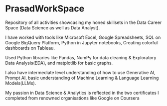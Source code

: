 # PrasadWorkSpace
Repository of all activities showcasing my honed skillsets in the Data Career Space (Data Science as well as Data Analyst).

I have worked with tools like Microsoft Excel, Google Spreadsheets, SQL on Google BigQuery Platform, Python in Jupyter notebooks, Creating colorful dashboards on Tableau.

Used Python libraries like Pandas, NumPy for data cleaning & Exploratory Data Analysis(EDA), and matplotlib for basic graphs.

I also have intermediate level understanding of how to use Generative AI, Prompt AI, basic understanding of Machine Learning & Language Learning Models(LLMs).

My passion in Data Science & Analytics is reflected in the two certificates I completed from renowned organisations like Google on Coursera
